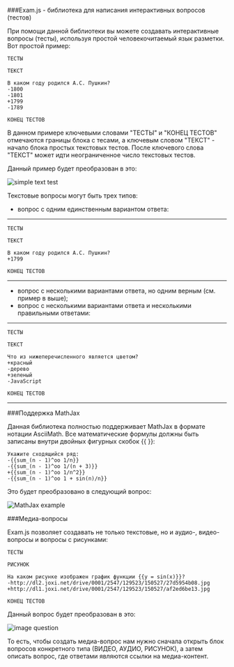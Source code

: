 ###Exam.js - библиотека для написания интерактивных вопросов (тестов)

При помощи данной библиотеки вы можете создавать интерактивные вопросы (тесты), используя простой человекочитаемый язык разметки. Вот простой пример:

	ТЕСТЫ

	ТЕКСТ

	В каком году родился А.С. Пушкин?
	-1800
	-1801
	+1799
	-1789

	КОНЕЦ ТЕСТОВ

В данном примере ключевыми словами "ТЕСТЫ" и "КОНЕЦ ТЕСТОВ" отмечаются границы блока с тесами, а ключевым словом "ТЕКСТ" - начало блока простых текстовых тестов. После ключевого слова "ТЕКСТ" может идти неограниченное число текстовых тестов.

Данный пример будет преобразован в это:

![simple text test](http://dl2.joxi.net/drive/0001/2547/129523/150607/8e3abf44db.png)

Текстовые вопросы могут быть трех типов:

- вопрос с одним единственным вариантом ответа:

---

	ТЕСТЫ

	ТЕКСТ

	В каком году родился А.С. Пушкин?
	+1799

	КОНЕЦ ТЕСТОВ
	
---

- вопрос с несколькими вариантами ответа, но одним верным (см. пример в выше);
- вопрос с несколькими вариантами ответа и несколькими правильными ответами:

---

	ТЕСТЫ

	ТЕКСТ

	Что из нижеперечисленного является цветом?
	+красный
	-дерево
	+зеленый
	-JavaScript

	КОНЕЦ ТЕСТОВ
	
---


###Поддержка MathJax

Данная библиотека полностью поддерживает MathJax в формате нотации AsciiMath. Все математические формулы должны быть записаны внутри двойных фигурных скобок {{ }}:

	Укажите сходящийся ряд:
	-{{sum_(n - 1)^oo 1/n}}
	-{{sum_(n - 1)^oo 1/(n + 3)}}
	+{{sum_(n - 1)^oo 1/n^2}}
	-{{sum_(n - 1)^oo 1 + sin(n)/n}}

Это будет преобразовано в следующий вопрос:

![MathJax example](http://joxi.ru/J2bXWvOS1lWPr6.png)


###Медиа-вопросы

Exam.js позволяет создавать не только текстовые, но и аудио-, видео-вопросы и вопросы с рисунками:

	ТЕСТЫ

	РИСУНОК

	На каком рисунке изображен график функции {{y = sin(x)}}?
	-http://dl2.joxi.net/drive/0001/2547/129523/150527/27d5954b08.jpg
	+http://dl1.joxi.net/drive/0001/2547/129523/150527/af2ed6be13.jpg
	
	КОНЕЦ ТЕСТОВ
	
	
Данный вопрос будет преобразован в это:

![image question](http://joxi.ru/GrqB730h0wEpmz.png)

То есть, чтобы создать медиа-вопрос нам нужно сначала открыть блок вопросов конкретного типа (ВИДЕО, АУДИО, РИСУНОК), а затем описать вопрос, где ответами являются ссылки на медиа-контент.